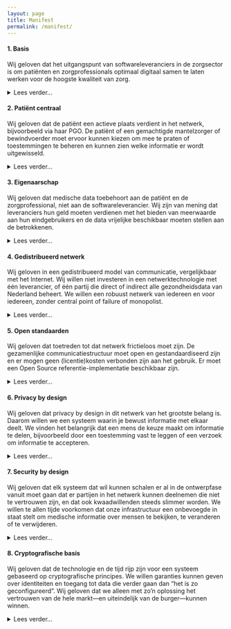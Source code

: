 ```yaml
---
layout: page
title: Manifest
permalink: /manifest/
---
```


#### 1. Basis

Wij geloven dat het uitgangspunt van softwareleveranciers in de zorgsector is om patiënten en zorgprofessionals optimaal digitaal samen te laten werken voor de hoogste kwaliteit van zorg.

<p>
  <details>
    <summary>
      Lees verder...
    </summary>
      <p>Het stroomlijnen van communicatie door middel van technologie speelt een steeds belangrijkere rol in het zorgproces. Er sterven patiënten door toediening van verkeerde medicijnen. Er worden mensen tegen hun zin gereanimeerd. Een gebrek aan snelle en eenvoudige toegang tot zorggegevens heeft grote invloed op de levens van mensen.</p>

      <p>Patiënten en zorgverleners hebben daarom goede technische ondersteuning nodig om optimaal samen te werken, en wij geloven dat het de taak van softwareleveranciers is om deze uitdaging aan te gaan.</p>

      <p>Hieruit volgt ook dat het volgens ons niet in het belang van de zorg, noch van haar softwareleveranciers is om die samenwerking te beperken door het opwerpen van artificiële barrières tussen leveranciers of het introduceren van kosten voor samenwerking.</p>

      <p>We hebben er daarom een gezamenlijk belang bij om infrastructuur te ontwikkelen die ondersteunend is aan deze behoefte tot samenwerking, die open en eenvoudig is, maar ook rekening houdt met de privacy van de burger.</p>

      <p>De rest van de standpunten in dit manifest werken verschillende aspecten van deze gedachte verder uit.</p>
  </details>
</p>


#### 2. Patiënt centraal

Wij geloven dat de patiënt een actieve plaats verdient in het netwerk, bijvoorbeeld via haar PGO. De patiënt of een gemachtigde mantelzorger of bewindvoerder moet ervoor kunnen kiezen om mee te praten of toestemmingen te beheren en kunnen zien welke informatie er wordt uitgewisseld.

<p>
  <details>
    <summary>
      Lees verder...
    </summary>
      <p>Van het doorgeven van de meterstanden tot een weekendje uit boeken: technologie stelt mensen in staat om meer en meer zaken zelf te regelen en in de gaten te houden. Maar in de zorg leveren we onszelf over aan de professional en moeten we vervolgens hopen dat onze belangen behartigd worden.</p>

      <p>Wij zijn van mening dat de patiënt meer betrokken kan zijn in het zorgproces, en dat de zorg transparanter kan. We geloven dat de zorg daar uiteindelijk beter van wordt.</p>

      <p>Daarom hebben we softwareapplicaties nodig die de patiënt in staat stellen om mee te praten, toestemmingen te beheren en te zien welke informatie er wordt uitgewisseld tussen zorgprofessionals.</p>

      <p>Het MedMij project maakt een duidelijk onderscheid tussen communicatie van zorgverleners onderling en communicatie tussen de zorginstelling en de patiënt. Wij zien het geheel meer als één netwerk van individuën die communiceren rondom een ziektebeeld of episode. Wel zien we PGOs als de logische plaats voor de patiënt om deel te nemen in dit netwerk.</p>

      <p>We zijn ons ervan bewust dat er grenzen zitten aan de betrokkenheid van de patiënt. Er zullen ongetwijfeld mensen zijn die geen behoefte hebben aan die betrokkenheid, of daar niet toe in staat zijn. Daarom moet het systeem ook kunnen functioneren zonder dat de patiënt deel uitmaakt van het gesprek. Ook zien we de meerwaarde in van de mogelijkheid tot ruggespraak. Maar dat er ook mensen voor kiezen om geen auto te kopen weerhoudt ons er niet van om een uitgebreid en veilig wegennet te organiseren.</p>

      <p>Behalve de patiënt zelf kan het natuurlijk ook zijn dat een mantelzorger of een bewindvoerder de regie heeft over het zorgproces. Daarom kunnen volgens ons niet alleen zorgverleners maar ook personen zonder medische achtergrond betrokken worden in het netwerk.</p>
  </details>
</p>


#### 3. Eigenaarschap

Wij geloven dat medische data toebehoort aan de patiënt en de zorgprofessional, niet aan de softwareleverancier. Wij zijn van mening dat leveranciers hun geld moeten verdienen met het bieden van meerwaarde aan hun eindgebruikers en de data vrijelijke beschikbaar moeten stellen aan de betrokkenen.

<p>
  <details>
    <summary>
      Lees verder...
    </summary>
      <p>In onze visie zijn softwareleveranciers enkel de hoeders van medische data. Niet de eigenaren. Zij hebben de verantwoordelijkheid om die data goed en veilig te beheren, en toegang daartoe zo te organiseren dat alleen de juiste personen erbij kunnen.</p>

      <p>Maar als voldaan is aan die basale hygiëne-factor en een gemachtigde persoon zich meldt, dan is het volgens ons niet aan de leverancier om die persoon toegang te weigeren, of daar kosten aan te verbinden. Uiteindelijk geloven wij dat medische data toebehoort aan de patiënt en de zorgverleners, en dat zij bepalen wat ermee gebeurt.</p>

      <p>Er zijn bedrijven die een businessmodel hanteren waarin betaald moet worden voor het ophalen of uitwisselen van data, of waarin het dataminen van de gegevens zelf een meerwaarde oplevert. In zulke scenario’s is de patiënt of de zorgverlener dus niet de gebruiker, maar een koe die wordt gemolken om het product te verkrijgen.</p>

      <p>Om onze doelstelling te bereiken dat patiënten en zorgverleners optimaal kunnen samenwerken zijn wij van mening dat medische data daar naar toe moet bewegen waar zij nodig is. Daarom vinden we dat deze data kosteloos beschikbaar gesteld moet worden in het netwerk van betrokken en geautoriseerde gebruikers.</p>

      <p>Softwareleveranciers kunnen geld verdienen door systemen te bouwen met een duidelijke meerwaarde voor eindgebruikers, en concurreren op het structureren en visualiseren van de gegevens. Op die manier houden we de belangen zuiver.</p>
  </details>
</p>


#### 4. Gedistribueerd netwerk

Wij geloven in een gedistribueerd model van communicatie, vergelijkbaar met het Internet. Wij willen niet investeren in een netwerktechnologie met één leverancier, of één partij die direct of indirect alle gezondheidsdata van Nederland beheert. We willen een robuust netwerk van iedereen en voor iedereen, zonder central point of failure of monopolist.

<p>
  <details>
    <summary>
      Lees verder...
    </summary>
      <p>Als we het hebben over een gedeelde infrastructuur om data uit te wisselen dan komt al snel de vraag: wie gaat dat dan bouwen en onderhouden?</p>

      <p>Wij zijn van mening dat we dat samen moeten doen. Door samen open standaarden te ontwikkelen (zie het volgende punt) op basis waarvan we een gedistribueerd, decentraal netwerk kunnen bouwen. Daarmee is elke softwareleverancier mede-eigenaar van een stukje van het netwerk ter grootte van zijn marktaandeel, en groeit die verantwoordelijkheid dus mee met de opbrengsten.</p>

      <p>Daarom gaan we enkel op zoek naar technische oplossingen die op die manier schalen. Te denken valt aan de infrastructuur van het Internet, maar ook aan Bitcoin, Bittorrent, het Tor netwerk en vergelijkbare technologische innovaties.</p>

      <p>Een belangrijk voordeel van deze aanpak is dat we niet in de situatie belanden dat er één partij is in Nederland die de medische data van heel het land beheert. Zo’n partij zou direct een monopolie hebben en veel te veel invloed vergaren. Ook wordt het vanzelfsprekend een zeer aantrekkelijk doelwit voor hackers.</p>

      <p>Ook minimaliseert een gedistribueerde structuur de kans op systeem-brede verstoringen en DDOS aanvallen, waardoor zorgverleners niet bij medische data kunnen of elkaar niet kunnen bereiken. “Het Internet” is nooit kapot, het is hooguit soms niet te bereiken vanuit jouw perspectief omdat jouw provider zijn zaakjes niet op orde heeft.</p>

      <p>Wij geloven dat investeren in een gedistribueerde infrastructuur heel veel problemen als sneeuw voor de zon kan laten verdwijnen. Laten we een netwerk bouwen van iedereen, voor iedereen.</p>
  </details>
</p>


#### 5. Open standaarden

Wij geloven dat toetreden tot dat netwerk frictieloos moet zijn. De gezamenlijke communicatiestructuur moet open en gestandaardiseerd zijn en er mogen geen (licentie)kosten verbonden zijn aan het gebruik. Er moet een Open Source referentie-implementatie beschikbaar zijn.

<p>
  <details>
    <summary>
      Lees verder...
    </summary>
      <p>Het nut van open standaarden heeft zich de afgelopen decennia wel bewezen. Dankzij open standaarden weet elk navigatiesysteem waar het zich bevindt, doet elke USB stick het op elke computer en kunnen we iedereen een mailtje sturen, onafhankelijk van bij wie ze die e-mail dienst afnemen.</p>

      <p>Daarnaast stellen open standaarden en Open Source ons in staat om op een veel hoger kwaliteitsniveau te werken. Het bedrijfsleven en de academische wereld werken bijvoorbeeld samen in het onderzoeken van cryptografische standaarden en hun implementaties. Daardoor doen we onze bankzaken tegenwoordig allemaal met een gerust hart online.</p>

      <p>Tenslotte maken we het met open standaarden, en zelfs een Open Source referentie-implementatie, eenvoudiger en goedkoper voor andere partijen om zich bij ons netwerk te voegen. Daarmee wordt het aantal patiënten en zorgverleners dat we in staat stellen om optimaal samen te werken snel groter.</p>

      <p>Wij gaan daarom enkel op zoek naar technische oplossingen gebaseerd op open standaarden. En als we zelf standaarden moeten ontwikkelen dan zullen we dat ook op die manier doen.</p>
  </details>
</p>


#### 6. Privacy by design

Wij geloven dat privacy by design in dit netwerk van het grootste belang is. Daarom willen we een systeem waarin je bewust informatie met elkaar deelt. We vinden het belangrijk dat een mens de keuze maakt om informatie te delen, bijvoorbeeld door een toestemming vast te leggen of een verzoek om informatie te accepteren.

<p>
  <details>
    <summary>
      Lees verder...
    </summary>
      <p>Als we een nationaal (of mogelijk zelfs internationaal) systeem gaan ontwerpen voor het uitwisselen van medische gegevens van miljoenen mensen, dan moeten we dat veilig en op basis van de juiste uitgangspunten doen.</p>

      <p>Wij zijn van mening dat we de privacy van patiënten alleen kunnen waarborgen door een systeem te bouwen waar toestemmingen al in het ontwerp zitten ingebakken. Het zou nooit mogelijk moeten zijn om informatie op te halen waar je niet expliciet toestemming voor hebt gekregen door een mens.</p>

      <p>Om dat mogelijk en gebruiksvriendelijk te maken willen we actief informatie te delen met een andere persoon in het netwerk. Dit betekent in de praktijk dat je een toestemming klaarzet dat die andere persoon gemachtigd is om de betreffende informatie te bekijken, waarvan de ander ook wordt genotificeerd. Ook willen we gebruikers in staat stellen om aan anderen in hun netwerk het verzoek te sturen om zo’n toestemming af te geven.</p>

      <p>Daarbij is het van het grootste belang dat deze toestemmingen onweerlegbaar zijn en worden afgedwongen in het fundament van het netwerk. Ook moeten we ervoor waken dat aan de hand van alleen de toestemmingen niet al relaties kunnen worden afgeleid die medische feiten verraden.</p>

      <p>Een andere vraag die we ons moeten stellen is hoe we de hoeveelheid uitgewisselde informatie zoveel mogelijk kunnen beperken. Geef je toestemming om je hele dossier te delen, of alleen wat er relevant is voor je gebroken been?</p>

      <p>Bij elke stap die we zetten moeten we onszelf de vraag blijven stellen: welke impact heeft deze keuze op de privacy van miljoenen mensen?</p>
  </details>
</p>


#### 7. Security by design

Wij geloven dat elk systeem dat wil kunnen schalen er al in de ontwerpfase vanuit moet gaan dat er partijen in het netwerk kunnen deelnemen die niet te vertrouwen zijn, en dat ook kwaadwillenden steeds slimmer worden. We willen te allen tijde voorkomen dat onze infrastructuur een onbevoegde in staat stelt om medische informatie over mensen te bekijken, te veranderen of te verwijderen.

<p>
  <details>
    <summary>
      Lees verder...
    </summary>
      <p>Systemen worden vandaag de dag vaak ontworpen als een walled garden. Binnen het netwerk staan we alleen partijen toe die we vertrouwen, en eenmaal binnen kun je naar hartelust alle data opvragen die je nodig hebt.</p>

      <p>Wij vrezen dat zo’n netwerk niet gaat schalen. Als je een netwerk bouwt waar je alleen partijen toegang toe kunt geven die je kent en vertrouwt dan wordt het opeens heel belangrijk wie de toegang beheert en wat voor certificeringen deelnemende partijen hebben. Daarnaast is het maar de vraag of alle mensen die bij die verschillende partijen werken ook echt te vertrouwen zijn, en hoe groter het netwerk wordt, hoe lastiger dat hard te maken is.</p>

      <p>Wij willen daarom een andere aanpak hanteren, waarbij we er vanuit gaan dat ook partijen binnen het netwerk in principe niet vertrouwd worden. Dat kunnen we doen omdat we gaan werken met persoonlijke identiteiten en toestemmingen, op basis waarvan toegang verleend wordt tot data.</p>

      <p>Het uitgangspunt van ons netwerk moet zijn dat we de beveiliging in het fundament inbouwen, en we daarom makkelijk leveranciers toegang kunnen geven (low barrier to entry) omdat we zeker weten dat deelnemers niet in staat zijn om onbevoegd informatie op te halen.</p>
  </details>
</p>


#### 8. Cryptografische basis

Wij geloven dat de technologie en de tijd rijp zijn voor een systeem gebaseerd op cryptografische principes. We willen garanties kunnen geven over identiteiten en toegang tot data die verder gaan dan “het is zo geconfigureerd”. Wij geloven dat we alleen met zo’n oplossing het vertrouwen van de hele markt—en uiteindelijk van de burger—kunnen winnen.

<p>
  <details>
    <summary>
      Lees verder...
    </summary>
      <p>Identiteit zou in ons netwerk niet iets moeten zijn dat per systeem wordt beheerd door duizenden systeembeheerders verspreid over het land. Dat introduceert immers ook duizenden points of failure.</p>

      <p>Identiteit is iets dat je persoonlijk inbrengt, een unieke sleutel op basis waarvan je te herkennen bent, toestemmingen kunt ondertekenen, en jouw eigen gegevens kunt ontsleutelen. Dankzij die unieke sleutel kunnen we onomstotelijk aantonen door wie toestemmingen zijn afgegeven en wie het verzoek doet om data op te halen uit een ander systeem.</p>

      <p>Om die unieke sleutel een hogere betrouwbaarheid te geven lijkt het ons fantastisch als die terug te herleiden is tot een identiteit die is afgegeven door een instantie die erover gaat, zoals bijvoorbeeld een gemeente of het BIG register.</p>

      <p>Alleen op die manier kunnen we af van het probleem dat softwareleveranciers en zorginstellingen elkaar (terecht) niet vertrouwen in het beheren van identiteiten en rechten. Daarom zijn we alleen op zoek naar gedistribueerde technologie die dit mogelijk maakt.  </p>
  </details>
</p>

